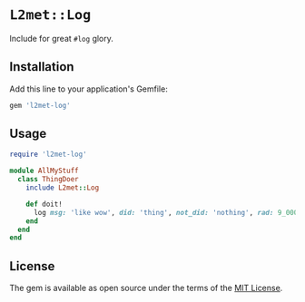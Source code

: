 # `L2met::Log`

Include for great `#log` glory.

## Installation

Add this line to your application's Gemfile:

```ruby
gem 'l2met-log'
```

## Usage

``` ruby
require 'l2met-log'

module AllMyStuff
  class ThingDoer
    include L2met::Log

    def doit!
      log msg: 'like wow', did: 'thing', not_did: 'nothing', rad: 9_000
    end
  end
end
```

## License

The gem is available as open source under the terms of the
[MIT License](http://opensource.org/licenses/MIT).
